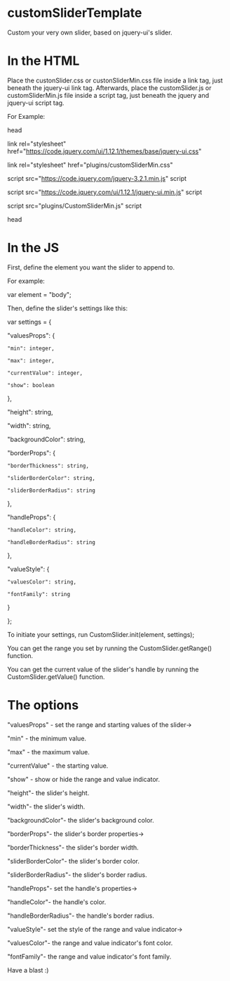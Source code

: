 # customSliderTemplate
Custom your very own slider, based on jquery-ui's slider.

# In the HTML
Place the custonSlider.css or custonSliderMin.css file inside a link tag, just beneath the jquery-ui link tag.
Afterwards, place the customSlider.js or customSliderMin.js file inside a script tag, just beneath the jquery and jquery-ui script tag.

For Example:

head

  link rel="stylesheet" href="https://code.jquery.com/ui/1.12.1/themes/base/jquery-ui.css"
  
  link rel="stylesheet" href="plugins/customSliderMin.css"
  
  script src="https://code.jquery.com/jquery-3.2.1.min.js" script
  
  script src="https://code.jquery.com/ui/1.12.1/jquery-ui.min.js" script
  
  script src="plugins/CustomSliderMin.js" script
  
head


# In the JS
First, define the element you want the slider to append to.

For example:

var element = "body"; 

Then, define the slider's settings like this:

var settings = {

  "valuesProps": {
  
    "min": integer,
    
    "max": integer,
    
    "currentValue": integer,
    
    "show": boolean
    
  },
  
  "height": string,
  
  "width": string,
  
  "backgroundColor": string,
  
  "borderProps": {
  
    "borderThickness": string,
    
    "sliderBorderColor": string,
    
    "sliderBorderRadius": string
    
  },
  
  "handleProps": {
  
    "handleColor": string,
    
    "handleBorderRadius": string
    
  },
  
  "valueStyle": {
  
    "valuesColor": string,
    
    "fontFamily": string
    
  }
  
};

To initiate your settings, run CustomSlider.init(element, settings);

You can get the range you set by running the CustomSlider.getRange() function.

You can get the current value of the slider's handle by running the CustomSlider.getValue() function.

# The options
"valuesProps" - set the range and starting values of the slider->

"min" - the minimum value.

"max" - the maximum value.

"currentValue" - the starting value.

"show" - show or hide the range and value indicator.


"height"- the slider's height.

"width"- the slider's width.

"backgroundColor"- the slider's background color.


"borderProps"- the slider's border properties->

"borderThickness"- the slider's border width.

"sliderBorderColor"- the slider's border color.

"sliderBorderRadius"- the slider's border radius.

 
"handleProps"-  set the handle's properties->

"handleColor"- the handle's color.

"handleBorderRadius"- the handle's border radius.


"valueStyle"- set the style of the range and value indicator-> 

"valuesColor"- the range and value indicator's font color.

"fontFamily"- the range and value indicator's font family.

  
Have a blast :)
